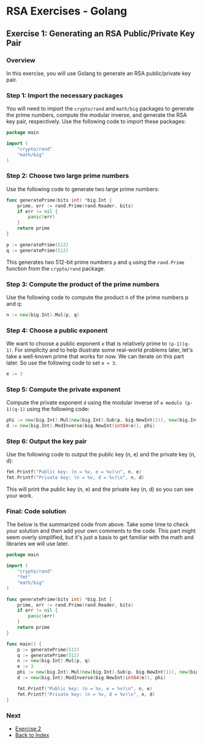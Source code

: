 # RSA Exercises - Golang

## Exercise 1: Generating an RSA Public/Private Key Pair

### Overview

In this exercise, you will use Golang to generate an RSA public/private key pair.

### Step 1: Import the necessary packages

You will need to import the `crypto/rand` and `math/big` packages to generate
the prime numbers, compute the modular inverse, and generate the RSA key pair, respectively. Use the following code to import these packages:

```go
package main

import (
	"crypto/rand"
	"math/big"
)
```

### Step 2: Choose two large prime numbers

Use the following code to generate two large prime numbers:

```go
func generatePrime(bits int) *big.Int {
	prime, err := rand.Prime(rand.Reader, bits)
	if err != nil {
		panic(err)
	}
	return prime
}

p := generatePrime(512)
q := generatePrime(512)
```

This generates two 512-bit prime numbers `p` and `q` using the `rand.Prime` function from the `crypto/rand` package.

### Step 3: Compute the product of the prime numbers

Use the following code to compute the product n of the prime numbers p and q:

```go
n := new(big.Int).Mul(p, q)
```

### Step 4: Choose a public exponent

We want to choose a public exponent `e` that is relatively prime to `(p-1)(q-1)`. For simplicity and to help illustrate some real-world problems later, let's take a well-known prime that works for now. We can iterate on this part later. So use the following code to set `e = 3`.

```go
e := 3
```

### Step 5: Compute the private exponent

Compute the private exponent `d` using the modular inverse of `e modulo (p-1)(q-1)` using the following code:

```go
phi := new(big.Int).Mul(new(big.Int).Sub(p, big.NewInt(1)), new(big.Int).Sub(q, big.NewInt(1)))
d := new(big.Int).ModInverse(big.NewInt(int64(e)), phi)
```

### Step 6: Output the key pair

Use the following code to output the public key (n, e) and the private key (n, d):

```go
fmt.Printf("Public key: (n = %v, e = %v)\n", n, e)
fmt.Printf("Private key: (n = %v, d = %v)\n", n, d)
```

This will print the public key (n, e) and the private key (n, d) so you can see your work.

### Final: Code solution

The below is the summarized code from above. Take some time to check your solution and then add your own comments to the code. This part might seem overly simplified, but it's just a basis to get familiar with the math and libraries we will use later.

```go
package main

import (
	"crypto/rand"
	"fmt"
	"math/big"
)

func generatePrime(bits int) *big.Int {
	prime, err := rand.Prime(rand.Reader, bits)
	if err != nil {
		panic(err)
	}
	return prime
}

func main() {
	p := generatePrime(512)
	q := generatePrime(512)
	n := new(big.Int).Mul(p, q)
	e := 3
	phi := new(big.Int).Mul(new(big.Int).Sub(p, big.NewInt(1)), new(big.Int).Sub(q, big.NewInt(1)))
	d := new(big.Int).ModInverse(big.NewInt(int64(e)), phi)

	fmt.Printf("Public key: (n = %v, e = %v)\n", n, e)
	fmt.Printf("Private key: (n = %v, d = %v)\n", n, d)
}
```

### Next

* [Exercise 2](exercise2.md)
* [Back to Index](index.md)
